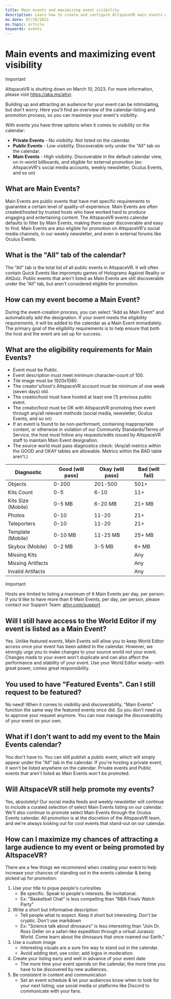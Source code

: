 ```yaml
---
title: Main events and maximizing event visibility
description: Learn how to create and configure AltspaceVR main events while maximizing their visibility.
ms.date: 07/20/2022
ms.topic: article
keywords: events
---
```


# Main events and maximizing event visibility

>[!Important]
>AltspaceVR is shutting down on March 10, 2023. For more information, please visit https://aka.ms/altvr.

Building up and attracting an audience for your event can be intimidating, but don't worry. Here you'll find an overview of the calendar-listing and promotion process, so you can maximize your event's visibility.

With events you have three options when it comes to visibility on the calendar:

* **Private Events** - No visibility. Not listed on the calendar.
* **Public Events** - Low visibility. Discoverable only under the "All" tab on the calendar.
* **Main Events** - High visibility. Discoverable in the default calendar view, on in-world billboards, and eligible for external promotion (ex: AltspaceVR's social media accounts, weekly newsletter, Oculus Events, and so on)

## What are Main Events?

Main Events are public events that have met specific requirements to guarantee a certain level of quality-of-experience. Main Events are often created/hosted by trusted hosts who have worked hard to produce engaging and entertaining content. The AltspaceVR events calendar defaults to filter by Main Events, making them super discoverable and easy to find. Main Events are also eligible for promotion on AltspaceVR's social media channels, in our weekly newsletter, and even in external forums like Oculus Events.

## What is the "All" tab of the calendar?

The "All" tab is the total list of all public events in AltspaceVR. It will often contain Quick Events like impromptu games of Holograms Against Reality or AltQuiz. Public events that aren't listed as Main Events are still discoverable under the "All" tab, but aren't considered eligible for promotion.

## How can my event become a Main Event?

During the event-creation process, you can select "Add as Main Event" and automatically add the designation. If your event meets the eligibility requirements, it will be added to the calendar as a Main Event immediately. The primary goal of the eligibility requirements is to help ensure that both the host and the event are set up for success.

## What are the eligibility requirements for Main Events?

* Event must be Public.
* Event description must meet minimum character-count of 100.
* Tile image must be 1920x1080.
* The creator's/host's AltspaceVR account must be minimum of one week (seven days) old.
* The creator/host must have hosted at least one (1) previous public event.
* The creator/host must be OK with AltspaceVR promoting their event through any/all relevant methods (social media, newsletter, Oculus Events, and so on)
* If an event is found to be non-performant, containing inappropriate content, or otherwise in violation of our Community Standards/Terms of Service, the host must follow any requests/edits issued by AltspaceVR staff to maintain Main Event designation.
* The source world must pass diagnostics check:
(Any/all metrics within the GOOD and OKAY tables are allowable. Metrics within the BAD table aren't.)

| Diagnostic | Good (will pass) | Okay (will pass) | Bad (will fail) |
|---|---|---|---|
| Objects | 0-200 | 201-500 | 501+ |
| Kits Count | 0-5 | 6-10 | 11+ |
| Kits Size (Mobile) | 0-5 MB | 6-20 MB | 21+ MB |
| Photos | 0-10 | 11-20 | 21+ |
| Teleporters | 0-10 | 11-20 | 21+ |
| Template (Mobile) | 0-10 MB | 11-25 MB | 25+ MB |
| Skybox (Mobile) | 0-2 MB | 3-5 MB | 6+ MB |
| Missing Kits |  |  | Any |
| Missing Artifacts |  |  | Any |
| Invalid Artifacts |  |  | Any |

> [!IMPORTANT]
> Hosts are limited to listing a maximum of 6 Main Events per day, per person.
> If you'd like to have more than 6 Main Events, per day, per person, please contact our Support Team: [altvr.com/support](https://altvr.com/support)

## Will I still have access to the World Editor if my event is listed as a Main Event?

Yes. Unlike featured events, Main Events will allow you to keep World Editor access once your event has been added to the calendar. However, we strongly urge you to make changes to your source world not your event. Changes made to your event won't duplicate and can also affect the performance and stability of your event. Use your World Editor wisely--with great power, comes great responsibility.

## You used to have "Featured Events". Can I still request to be featured?

No need! When it comes to visibility and discoverability, "Main Events" function the same way the featured events once did. So you don't need us to approve your request anymore. You can now manage the discoverability of your event on your own.

## What if I don't want to add my event to the Main Events calendar?

You don't have to. You can still publish a public event, which will simply appear under the "All" tab in the calendar. If you're hosting a private event, it won't be listed anywhere on the calendar. Private events and Public events that aren't listed as Main Events won't be promoted.

## Will AltspaceVR still help promote my events?

Yes, absolutely! Our social media feeds and weekly newsletter will continue to include a curated selection of select Main Events listing on our calendar. We'll also continue to promote select Main Events through the Oculus Events calendar. All promotion is at the discretion of the AltspaceVR team, and we're always looking out for cool events that stand-out on our calendar.

## How can I maximize my chances of attracting a large audience to my event or being promoted by AltspaceVR?

There are a few things we recommend when creating your event to help increase your chances of standing out in the events calendar & being picked up for promotion:

1. Use your title to pique people's curiosities
    * Be specific. Speak to people's interests. Be invitational.
    * Ex: "Basketball Chat" is less compelling than "NBA Finals Watch Party"
2. Write a short but informative description
    * Tell people what to expect. Keep it short but interesting. Don't be cryptic. Don't use markdown
    * Ex: "Science talk about dinosaurs" is less interesting than "Join Dr. Ross Geller on a safari-like expedition through a virtual Jurassic World. Come learn about the dinosaurs that once roamed our Earth."
3. Use a custom image
    * Interesting visuals are a sure fire way to stand out in the calendar.
    * Avoid adding text; use color; add logos in moderation.
4. Create your listing early and well in advance of your event date
    * The more time your event spends on the calendar, the more time you have to be discovered by new audiences.
5. Be consistent in content and communication
    * Set an event schedule & let your audiences know when to look for your next listing; use social media or platforms like Discord to communicate with your fans.
